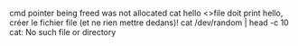 <!-- cat < ''			segmentation fault -->
cmd					pointer being freed was not allocated
cat hello <>file	doit print hello, créer le fichier file (et ne rien mettre dedans)!
cat /dev/random | head -c 10	cat: No such file or directory